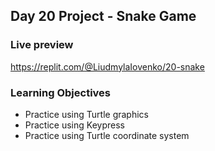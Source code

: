 ## Day 20 Project - Snake Game

### Live preview
https://replit.com/@LiudmylaIovenko/20-snake

### Learning Objectives
* Practice using Turtle graphics
* Practice using Keypress
* Practice using Turtle coordinate system
